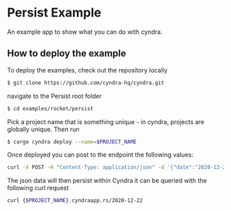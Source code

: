 # Persist Example

An example app to show what you can do with cyndra.

## How to deploy the example

To deploy the examples, check out the repository locally

```bash
$ git clone https://github.com/cyndra-hq/cyndra.git
```

navigate to the Persist root folder

```bash
$ cd examples/rocket/persist
```

Pick a project name that is something unique - in cyndra,
projects are globally unique. Then run

```bash
$ cargo cyndra deploy --name=$PROJECT_NAME
```

Once deployed you can post to the endpoint the following values:
```bash
curl -X POST -H "Content-Type: application/json" -d '{"date":"2020-12-22", "temp_high":5, "temp_low":5, "precipitation": 5}' {$PROJECT_NAME}.cyndraapp.rs
```

The json data will then persist within Cyndra it can be queried with the following curl request

```bash
curl {$PROJECT_NAME}.cyndraapp.rs/2020-12-22
```
